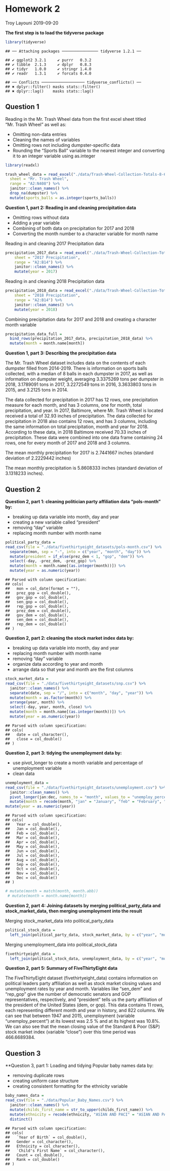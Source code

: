 Homework 2
================
Troy Layouni
2019-09-20

**The first step is to load the tidyverse package**

``` r
library(tidyverse) 
```

    ## ── Attaching packages ──────────────── tidyverse 1.2.1 ──

    ## ✔ ggplot2 3.2.1     ✔ purrr   0.3.2
    ## ✔ tibble  2.1.3     ✔ dplyr   0.8.3
    ## ✔ tidyr   1.0.0     ✔ stringr 1.4.0
    ## ✔ readr   1.3.1     ✔ forcats 0.4.0

    ## ── Conflicts ─────────────────── tidyverse_conflicts() ──
    ## ✖ dplyr::filter() masks stats::filter()
    ## ✖ dplyr::lag()    masks stats::lag()

## Question 1

Reading in the Mr. Trash Wheel data from the first excel sheet titled
“Mr. Trash Wheel” as well as:

  - Omitting non-data entries
  - Cleaning the names of variables
  - Omitting rows not including dumpster-specific data
  - Rounding the “Sports Ball” variable to the nearest integer and
    converting it to an integer variable using as.integer

<!-- end list -->

``` r
library(readxl)

trash_wheel_data = read_excel("./data/Trash-Wheel-Collection-Totals-8-6-19.xlsx",
  sheet = "Mr. Trash Wheel", 
  range = "A2:N408") %>% 
  janitor::clean_names() %>%
  drop_na(dumpster) %>% 
  mutate(sports_balls = as.integer(sports_balls))
```

**Question 1, part 2: Reading in and cleaning precipitation data**

  - Omitting rows without data
  - Adding a year variable
  - Combining of both data on precipitation for 2017 and 2018
  - Converting the month number to a character variable for month name

Reading in and cleaning 2017 Precipitation
data

``` r
precipitation_2017_data = read_excel("./data/Trash-Wheel-Collection-Totals-8-6-19.xlsx",
    sheet = "2017 Precipitation",
    range = "A2:B14") %>% 
    janitor::clean_names() %>%
    mutate(year = 2017) 
```

Reading in and cleaning 2018 Precipitation
data

``` r
precipitation_2018_data = read_excel("./data/Trash-Wheel-Collection-Totals-8-6-19.xlsx",
    sheet = "2018 Precipitation",
    range = "A2:B14") %>% 
    janitor::clean_names() %>%
    mutate(year = 2018)    
```

Combining precipitation data for 2017 and 2018 and creating a character
month variable

``` r
precipitation_data_full =
  bind_rows(precipitation_2017_data, precipitation_2018_data) %>% 
  mutate(month = month.name[month])
```

**Question 1, part 3: Describing the precipitation data**

The Mr. Trash Wheel dataset includes data on the contents of each
dumpster filled from 2014-2019. There is information on sports balls
collected, with a median of 8 balls in each dumpster in 2017, as well as
information on dumpster weight, averaging 3.3375269 tons per dumpster in
2018, 3.1789091 tons in 2017, 3.2272549 tons in 2016, 3.3633803 tons in
2015, and 3.2125 tons in 2014.

The data collected for precipitation in 2017 has 12 rows, one
precipitation measure for each month, and has 3 columns, one for month,
total precipitation, and year. In 2017, Baltimore, where Mr. Trash Wheel
is located received a total of 32.93 inches of precipitation. The data
collected for precipitation in 2018 also contains 12 rows, and has 3
columns, including the same information on total precipitation, month
and year for 2018. According to these data, in 2018 Baltimore received
70.33 inches of precipitation. These data were combined into one data
frame containing 24 rows, one for every month of 2017 and 2018 and 3
columns.

The mean monthly precipitation for 2017 is 2.7441667 inches (standard
deviation of 2.2229442 inches)

The mean monthly precipitation is 5.8608333 inches (standard deviation
of 3.1318233 inches).

## Question 2

**Question 2, part 1: cleaning politician party affiliation data
“pols-month” by:**

  - breaking up data variable into month, day and year
  - creating a new variable called “president”
  - removing “day” variable
  - replacing month number with month name

<!-- end list -->

``` r
political_party_data = 
read_csv(file = "./data/fivethirtyeight_datasets/pols-month.csv") %>%
  separate(mon, sep = "-", into = c("year", "month", "day")) %>% 
  mutate(president = if_else(prez_dem < 1, "gop", "dem")) %>% 
  select(-day, -prez_dem, -prez_gop) %>% 
  mutate(month = month.name[(as.integer(month))]) %>% 
  mutate(year = as.numeric(year))
```

    ## Parsed with column specification:
    ## cols(
    ##   mon = col_date(format = ""),
    ##   prez_gop = col_double(),
    ##   gov_gop = col_double(),
    ##   sen_gop = col_double(),
    ##   rep_gop = col_double(),
    ##   prez_dem = col_double(),
    ##   gov_dem = col_double(),
    ##   sen_dem = col_double(),
    ##   rep_dem = col_double()
    ## )

**Question 2, part 2: cleaning the stock market index data by:**

  - breaking up data variable into month, day and year
  - replacing month number with month name
  - removing “day” variable
  - organize data according to year and month
  - arrange data so that year and month are the first columns

<!-- end list -->

``` r
stock_market_data = 
read_csv(file = "./data/fivethirtyeight_datasets/snp.csv") %>%
  janitor::clean_names() %>% 
  separate(date, sep = "/", into = c("month", "day", "year")) %>% 
  mutate(month = as.factor(month)) %>% 
  arrange(year, month) %>%
  select(-day, year, month, close) %>% 
  mutate(month = month.name[(as.integer(month))]) %>% 
  mutate(year = as.numeric(year))
```

    ## Parsed with column specification:
    ## cols(
    ##   date = col_character(),
    ##   close = col_double()
    ## )

**Question 2, part 3: tidying the unemployment data by:**

  - use pivot\_longer to create a month variable and percentage of
    unemployment variable
  - clean data

<!-- end list -->

``` r
unemployment_data = 
read_csv(file = "./data/fivethirtyeight_datasets/unemployment.csv") %>%
  janitor::clean_names() %>% 
  pivot_longer(jan:dec, names_to = "month", values_to = "unemploy_percent") %>% 
  mutate(month = recode(month, "jan" = "January", "feb" = "February", "mar" = "March", "apr" = "April", "jun" = "June", "jul" = "July", "aug" = "August", "sep" = "September", "oct" = "October", "nov" = "November", "dec" = "December")) %>% 
mutate(year = as.numeric(year))
```

    ## Parsed with column specification:
    ## cols(
    ##   Year = col_double(),
    ##   Jan = col_double(),
    ##   Feb = col_double(),
    ##   Mar = col_double(),
    ##   Apr = col_double(),
    ##   May = col_double(),
    ##   Jun = col_double(),
    ##   Jul = col_double(),
    ##   Aug = col_double(),
    ##   Sep = col_double(),
    ##   Oct = col_double(),
    ##   Nov = col_double(),
    ##   Dec = col_double()
    ## )

``` r
# mutate(month = match(month, month.abb)) 
 # mutate(month = month.name[month]) 
```

**Question 2, part 4: Joining datasets by merging political\_party\_data
and stock\_market\_data, then merging unemployment into the result**

Merging stock\_market\_data into political\_party\_data

``` r
political_stock_data = 
  left_join(political_party_data, stock_market_data, by = c("year", "month"))
```

Merging unemployment\_data into political\_stock\_data

``` r
fivethirtyeight_data = 
  left_join(political_stock_data, unemployment_data, by = c("year", "month"))
```

**Question 2, part 5: Summary of FiveThirtyEight data**

The FiveThirtyEight dataset (fivethirtyeight\_data) contains information
on political leaders party affiliation as well as stock market closing
values and unemployment rates by year and month. Variables like
“sen\_dem” and “rep\_gop” give the number of democratic senators and
GOP representatives, respectively, and “president” tells us the party
affiliation of the president of the United States (dem, or gop). This
data contains 11 rows, each representing different month and year in
history, and 822 columns. We can see that between 1947 and 2015,
unemployment (variable “unemploy\_percent”) at its lowest was 2.5 % and
at its highest was 10.8%. We can also see that the mean closing value of
the Standard & Poor (S\&P) stock market index (variable “close”) over
this time period was 466.6689384.

## Question 3

\*\*Question 3, part 1: Loading and tidying Popular baby names data by:

  - removing duplicate rows
  - creating uniform case structure
  - creating consistent formatting for the ethnicity variable

<!-- end list -->

``` r
baby_names_data = 
read_csv(file = "./data/Popular_Baby_Names.csv") %>%
  janitor::clean_names() %>% 
  mutate(childs_first_name = str_to_upper(childs_first_name)) %>%
  mutate(ethnicity = recode(ethnicity, "ASIAN AND PACI" = "ASIAN AND PACIFIC ISLANDER", "BLACK NON HISP" = "BLACK NON HISPANIC", "WHITE NON HISP" = "WHITE NON HISPANIC")) %>% 
  distinct()
```

    ## Parsed with column specification:
    ## cols(
    ##   `Year of Birth` = col_double(),
    ##   Gender = col_character(),
    ##   Ethnicity = col_character(),
    ##   `Child's First Name` = col_character(),
    ##   Count = col_double(),
    ##   Rank = col_double()
    ## )
